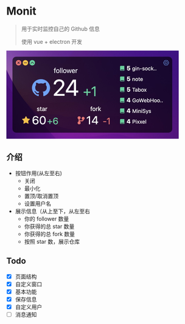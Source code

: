 # Monit

> 用于实时监控自己的 Github 信息
> 
> 使用 vue + electron 开发

<img src="./result.png" alt="展示图" style="zoom: 50%;" />

## 介绍

- 按钮作用(从左至右)
  - 关闭
  - 最小化
  - 置顶/取消置顶
  - 设置用户名
- 展示信息（从上至下，从左至右
  - 你的 follower 数量
  - 你获得的总 star 数量
  - 你获得的总 fork 数量
  - 按照 star 数，展示仓库

## Todo

- [x] 页面结构
- [x] 自定义窗口
- [x] 基本功能
- [x] 保存信息
- [x] 自定义用户
- [ ] 消息通知